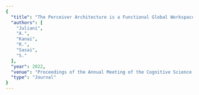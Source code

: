 ```yaml
---
{
  "title": "The Perceiver Architecture is a Functional Global Workspace",
  "authors": [
    "Juliani",
    "A.",
    "Kanai",
    "R.",
    "Sasai",
    "S."
  ],
  "year": 2022,
  "venue": "Proceedings of the Annual Meeting of the Cognitive Science Society",
  "type": "Journal"
}
---
```

